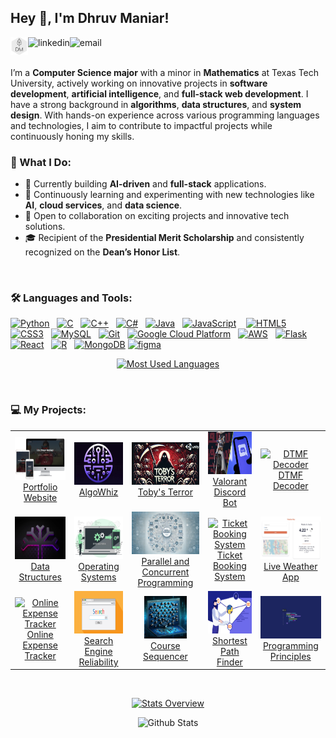 ## Hey 👋, I'm Dhruv Maniar!

<a href='https://dhruvmaniar.me/'><img align='left' alt="website" src="https://github.com/Dhruvbam/Portfolio-Website/blob/main/images/favicon/white.svg" height='28px'/></a>
<a href='https://www.linkedin.com/in/dhruvmaniar/'><img align='left' alt="linkedin" src="https://raw.githubusercontent.com/rahul-jha98/rahul-jha98/561d474902b59c7429ec22bb73e225696c27b202/assets/linkedin.svg" height='28px'/></a>
<a href='mailto:dmaniar@ttu.edu'><img align='left' alt="email" src="https://img.icons8.com/color/48/000000/microsoft-outlook-2019.png" height='28px'/></a>

<br/>
<br/>

I’m a **Computer Science major** with a minor in **Mathematics** at Texas Tech University, actively working on innovative projects in **software development**, **artificial intelligence**, and **full-stack web development**. I have a strong background in **algorithms**, **data structures**, and **system design**. With hands-on experience across various programming languages and technologies, I aim to contribute to impactful projects while continuously honing my skills.
<br/>
### 🚀 What I Do:
- 🔭 Currently building **AI-driven** and **full-stack** applications.
- 🌱 Continuously learning and experimenting with new technologies like **AI**, **cloud services**, and **data science**.
- 💼 Open to collaboration on exciting projects and innovative tech solutions.
- 🎓 Recipient of the **Presidential Merit Scholarship** and consistently recognized on the **Dean’s Honor List**.

<br/>

### 🛠 Languages and Tools:
<p align="left">
<a href="https://www.python.org/" target="_blank" rel="noreferrer"><img src="https://raw.githubusercontent.com/danielcranney/readme-generator/main/public/icons/skills/python-colored.svg" width="42" height="42" alt="Python" /></a>
&nbsp;
<a href="https://www.w3.org/standards/" target="_blank" rel="noreferrer"><img src="https://raw.githubusercontent.com/danielcranney/readme-generator/main/public/icons/skills/c-colored.svg" width="42" height="42" alt="C" /></a>
&nbsp;
<a href="https://docs.microsoft.com/en-us/cpp/?view=msvc-170" target="_blank" rel="noreferrer"><img src="https://raw.githubusercontent.com/danielcranney/readme-generator/main/public/icons/skills/cplusplus-colored.svg" width="42" height="42" alt="C++" /></a>
&nbsp;
<a href="https://docs.microsoft.com/en-us/dotnet/csharp/" target="_blank" rel="noreferrer"><img src="https://raw.githubusercontent.com/danielcranney/readme-generator/main/public/icons/skills/csharp-colored.svg" width="42" height="42" alt="C#" /></a>
&nbsp;
<a href="https://www.oracle.com/java/" target="_blank" rel="noreferrer"><img src="https://raw.githubusercontent.com/danielcranney/readme-generator/main/public/icons/skills/java-colored.svg" width="42" height="42" alt="Java" /></a>
&nbsp;
<a href="https://developer.mozilla.org/en-US/docs/Web/JavaScript" target="_blank" rel="noreferrer"><img src="https://raw.githubusercontent.com/danielcranney/readme-generator/main/public/icons/skills/javascript-colored.svg" width="42" height="42" alt="JavaScript" /></a>
&nbsp;&nbsp;
<a href="https://developer.mozilla.org/en-US/docs/Glossary/HTML5" target="_blank" rel="noreferrer"><img src="https://raw.githubusercontent.com/danielcranney/readme-generator/main/public/icons/skills/html5-colored.svg" width="42" height="42" alt="HTML5" /></a>
&nbsp;
<a href="https://www.w3.org/TR/CSS/" target="_blank" rel="noreferrer"><img src="https://raw.githubusercontent.com/danielcranney/readme-generator/main/public/icons/skills/css3-colored.svg" width="42" height="42" alt="CSS3" /></a>
&nbsp;
<a href="https://www.mysql.com/" target="_blank" rel="noreferrer"><img src="https://raw.githubusercontent.com/danielcranney/readme-generator/main/public/icons/skills/mysql-colored.svg" width="42" height="42" alt="MySQL" /></a>
&nbsp;
<a href="https://git-scm.com/" target="_blank" rel="noreferrer"><img src="https://raw.githubusercontent.com/danielcranney/readme-generator/main/public/icons/skills/git-colored.svg" width="42" height="42" alt="Git" /></a>
&nbsp;
<a href="https://cloud.google.com/" target="_blank" rel="noreferrer"><img src="https://raw.githubusercontent.com/danielcranney/readme-generator/main/public/icons/skills/googlecloud-colored.svg" width="42" height="42" alt="Google Cloud Platform" /></a>
&nbsp;
<a href="https://aws.amazon.com/" target="_blank" rel="noreferrer"><img src="https://raw.githubusercontent.com/danielcranney/readme-generator/main/public/icons/skills/aws-colored.svg" width="42" height="42" alt="AWS" /></a>
&nbsp;
<a href="https://flask.palletsprojects.com/en/2.0.x/" target="_blank" rel="noreferrer"><img src="https://raw.githubusercontent.com/danielcranney/readme-generator/main/public/icons/skills/flask-colored.svg" width="42" height="42" alt="Flask" /></a>
&nbsp;
<a href="https://reactjs.org/" target="_blank" rel="noreferrer"><img src="https://raw.githubusercontent.com/danielcranney/readme-generator/main/public/icons/skills/react-colored.svg" width="42" height="42" alt="React" /></a>
&nbsp;
<a href="https://www.r-project.org/" target="_blank" rel="noreferrer"><img src="https://raw.githubusercontent.com/danielcranney/readme-generator/main/public/icons/skills/rlang-colored.svg" width="42" height="42" alt="R" /></a>
&nbsp;
<a href="https://www.mongodb.com/" target="_blank" rel="noreferrer"><img src="https://raw.githubusercontent.com/danielcranney/readme-generator/main/public/icons/skills/mongodb-colored.svg" width="42" height="42" alt="MongoDB" /></a>
<a href="https://www.figma.com/" target="_blank"> <img src="https://raw.githubusercontent.com/rahul-jha98/github_readme_icons/main/language_and_tools/square/figma/figma.svg" alt="figma" height='42px'/></a>
<div align="center">  
</p>
<a href="https://github.com/anuraghazra/github-readme-stats">

![Most Used Languages](https://github-readme-stats.vercel.app/api/top-langs/?username=dhruvbam&layout=compact&langs_count=10&theme=dark&hide_border=true&bg_color=00000000&hide=jupyter%20notebook,asp.net)

</a>
</div>
<br/>

### 💻 My Projects:

<table>
  <tr>
    <td align="center"><a href="https://github.com/Dhruvbam/Portfolio-Website" target="_blank"> <img alt="Portfolio Website" src="https://github.com/Dhruvbam/Portfolio-Website/blob/main/images/pw.png" height="68"> <br>Portfolio Website</a></td>
    <td align="center"><a href="https://github.com/Dhruvbam/AlgoWhiz" target="_blank"> <img alt="AlgoWhiz" src="https://github.com/Dhruvbam/AlgoWhiz/blob/main/Images/algoowhiz.jpg" height="68"> <br>AlgoWhiz</a></td>
    <td align="center"><a href="https://github.com/Dhruvbam/Tobby-s-Terror" target="_blank"> <img alt="Toby's Terror" src="https://github.com/Dhruvbam/Tobby-s-Terror/blob/main/Images/tt.png" height="68"> <br>Toby's Terror</a></td>
    <td align="center"><a href="https://github.com/Dhruvbam/Valorant-Discord-Bot" target="_blank"> <img alt="Valorant Discord Bot" src="https://github.com/Dhruvbam/Valorant-Discord-Bot/blob/main/Images/valo.jpg" height="68"> <br>Valorant Discord Bot</a></td>
    <td align="center"><a href="https://github.com/Dhruvbam/Dual-Tone-Multi-Frequency-Decoder" target="_blank"> <img alt="DTMF Decoder" src="https://github.com/Dhruvbam/Dual-Tone-Multi-Frequency-Decoder/blob/main/Images/dtmf.jpg" height="68"> <br>DTMF Decoder</a></td>
  </tr>
  <tr>
    <td align="center"><a href="https://github.com/Dhruvbam/Data-Structures" target="_blank"> <img alt="Data Structures" src="https://github.com/Dhruvbam/Data-Structures/blob/main/Images/ss.jpg" height="68"> <br>Data Structures</a></td>
    <td align="center"><a href="https://github.com/Dhruvbam/Operating-Systems" target="_blank"> <img alt="Operating Systems" src="https://github.com/Dhruvbam/Operating-Systems/blob/main/Images/ass3.jpg" height="68"> <br>Operating Systems</a></td>
    <td align="center"><a href="https://github.com/Dhruvbam/Parallel-and-Concurrent-Programming" target="_blank"> <img alt="Parallel and Concurrent Programming" src="https://github.com/Dhruvbam/Parallel-and-Concurrent-Programming/blob/main/Images/ss.jpg" height="68"> <br>Parallel and Concurrent Programming</a></td>
    <td align="center"><a href="https://github.com/Dhruvbam/Ticket-Booking-System" target="_blank"> <img alt="Ticket Booking System" src="https://github.com/Dhruvbam/Ticket-Booking-System/blob/main/tbs.jpg" height="68"> <br>Ticket Booking System</a></td>
    <td align="center"><a href="https://github.com/Dhruvbam/Live_Weather_App" target="_blank"> <img alt="Live Weather App" src="https://github.com/Dhruvbam/Live_Weather_App/blob/main/Live_Weather_App/images/wm1.jpg" height="68"> <br>Live Weather App</a></td>
  </tr>
  <tr>
    <td align="center"><a href="https://github.com/Dhruvbam/Online-Expense-Tracker" target="_blank"> <img alt="Online Expense Tracker" src="https://github.com/Dhruvbam/Online-Expense-Tracker/blob/main/Images/ss.png" height="68"> <br>Online Expense Tracker</a></td>
    <td align="center"><a href="https://github.com/Dhruvbam/Design-and-Analysis-of-Algorithms/tree/main/Assignment%201%20-%20Search%20Engine%20Reliability" target="_blank"> <img alt="Design and Analysis of Algorithms" src="https://github.com/Dhruvbam/Design-and-Analysis-of-Algorithms/blob/main/Assignment%201%20-%20Search%20Engine%20Reliability/img.png" height="68"> <br>Search Engine Reliability</a></td>
    <td align="center"><a href="https://github.com/Dhruvbam/Design-and-Analysis-of-Algorithms/tree/main/Assignment%202%20-%20Course%20Sequencer" target="_blank"> <img alt="Course Sequencer" src="https://github.com/Dhruvbam/Design-and-Analysis-of-Algorithms/blob/main/Assignment%202%20-%20Course%20Sequencer/img.png" height="68"> <br>Course Sequencer</a></td>
    <td align="center"><a href="https://github.com/Dhruvbam/Design-and-Analysis-of-Algorithms/tree/main/Assignment%203%20-%20Shortest%20Path%20Finder" target="_blank"> <img alt="Shortest Path Finder" src="https://github.com/Dhruvbam/Design-and-Analysis-of-Algorithms/blob/main/Assignment%203%20-%20Shortest%20Path%20Finder/sp1.png" height="68"> <br>Shortest Path Finder</a></td>
    <td align="center"><a href="https://github.com/Dhruvbam/Programming-Principles" target="_blank"> <img alt="Programming Principles" src="https://github.com/Dhruvbam/Programming-Principles/blob/main/Images/ss.jpg" height="68"> <br>Programming Principles</a></td>
  </tr>
</table>


<br/>

<div align="center">

<a href="https://github.com/anuraghazra/github-readme-stats">
  
![Stats Overview](https://github-readme-stats.vercel.app/api?username=dhruvbam&show_icons=true&count_private=true&hide=prs,issues,contribs&theme=dark&bg_color=00000000&icon_color=FF0000)

</a>

</div>


<p align="center">
        <img src="https://raw.githubusercontent.com/mayhemantt/mayhemantt/Update/svg/Bottom.svg" alt="Github Stats" />
</p>

<div align="center">

